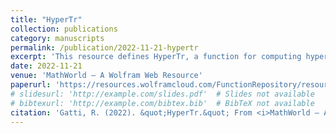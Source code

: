 ```yaml
---
title: "HyperTr"
collection: publications
category: manuscripts
permalink: /publication/2022-11-21-hypertr
excerpt: 'This resource defines HyperTr, a function for computing hypertraces of hypermatrices in the Wolfram Function Repository.'
date: 2022-11-21
venue: 'MathWorld – A Wolfram Web Resource'
paperurl: 'https://resources.wolframcloud.com/FunctionRepository/resources/HyperTr/'
# slidesurl: 'http://example.com/slides.pdf'  # Slides not available
# bibtexurl: 'http://example.com/bibtex.bib'  # BibTeX not available
citation: 'Gatti, R. (2022). &quot;HyperTr.&quot; From <i>MathWorld – A Wolfram Web Resource</i>. https://resources.wolframcloud.com/FunctionRepository/resources/HyperTr/'
---
```

<!-- The contents above will be part of a list of publications, if the user clicks the link for the publication than the contents of section will be rendered as a full page, allowing you to provide more information about the paper for the reader. When publications are displayed as a single page, the contents of the above "citation" field will automatically be included below this section in a smaller font. -->
